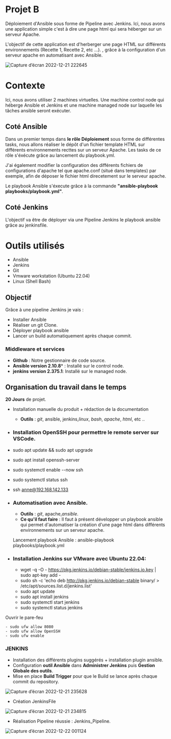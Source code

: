 # Projet B

Déploiement d'Ansible sous forme de Pipeline avec Jenkins.
Ici, nous avons une application simple c'est à dire une page html qui sera héberger sur un serveur Apache.

L'objectif de cette application est d'herberger une page HTML sur différents environnements (Recette 1, Recette 2, etc ...). , grâce à la configuration d'un serveur apache en automatisant avec Ansible.

![Capture d’écran 2022-12-21 222645](https://user-images.githubusercontent.com/85136214/209154722-dda763f9-4b87-4d49-ad25-b4d29c70ba05.png)


# Contexte
Ici, nous avons utiliser 2 machines virtuelles. 
Une machine control node qui héberge Ansible et Jenkins et une machine managed node sur laquelle les tâches ansible seront exécuter.

## Coté Ansible ##

Dans un premier temps dans **le rôle Déploiement** sous forme de différentes tasks, nous allons réaliser le dépôt d'un fichier template HTML sur différents environnements recttes sur un serveur Apache.
Les tasks de ce rôle s'éxécute grâce au lancement du playbook.yml. 

J'ai également modifier la configuration des différents fichiers de configurations d'apache tel que apache.conf (situé dans templates) par exemple, afin de déposer le fichier html direcetement sur le serveur apache. 

Le playbook Ansible s'éxecute grâce à la commande **"ansible-playbook playbooks/playbook.yml"**.

## Coté Jenkins ##

L'objectif va être de déployer via une Pipeline Jenkins le playbook ansible grâce au jenkinsfile.


# Outils utilisés

 -   Ansible
 -  Jenkins
 -   Git
 -   Vmware workstation (Ubuntu 22.04)
 -   Linux (Shell Bash)

## Objectif

Grâce à une pipeline Jenkins je vais :

 - Installer Ansible
 - Réaliser un git Clone.
 - Déployer playbook ansible 
 - Lancer un build automatiquement après chaque commit.

### Middleware et services

-   **Github** : Notre gestionnaire de code source.
-   **Ansible version 2.10.8*** : Installé sur le control node.
-  **jenkins version 2.375.1**: Installé sur le managed node.

## Organisation du travail dans le temps

**20 Jours** de projet. 

-   Installation manuelle du produit + rédaction de la documentation
    -   **Outils** : _git_, ansible, jenkins,_linux_, _bash_, _apache_, _html_, etc ..

-   ### Installation OpenSSH pour permettre le remote server sur VSCode. ###

   - sudo apt update && sudo apt upgrade
   - sudo apt install openssh-server
   - sudo systemctl enable --now ssh
   - sudo systemctl status ssh

   - ssh anne@192.168.142.133

-  ### Automatisation avec Ansible. ###
    -   **Outils** : _git_, apache,_ansible_.
    -   **Ce qu'il faut faire** : Il faut à présent développer un playbook ansible qui permet d'automatiser la création d'une page html dans différents environnements sur un serveur apache.

    Lancement playbook Ansible : ansible-playbook playbooks/playbook.yml
  
-   ### Installation Jenkins sur VMware avec Ubuntu 22.04: ###

    -   wget -q -O - https://pkg.jenkins.io/debian-stable/jenkins.io.key | sudo apt-key add -
    - sudo sh -c 'echo deb http://pkg.jenkins.io/debian-stable binary/ > /etc/apt/sources.list.d/jenkins.list'
    - sudo apt update
    - sudo apt install jenkins
    - sudo systemctl start jenkins
    - sudo systemctl status jenkins

  Ouvrir le pare-feu 

    - sudo ufw allow 8080
    - sudo ufw allow OpenSSH
    - sudo ufw enable
        
### JENKINS ###

- Installation des différents plugins suggérés + installation plugin ansible.
- Configuration **outil Ansible** dans **Administrer Jenkins** puis **Gestion Globale des outils**.
- Mise en place **Build Trigger** pour que le Build se lance après chaque commit du repository.

![Capture d’écran 2022-12-21 235628](https://user-images.githubusercontent.com/85136214/209156249-65eeba2d-9dff-41c5-a6fc-c9fd9e20c6cd.png)


- Création JenkinsFile

![Capture d’écran 2022-12-21 234815](https://user-images.githubusercontent.com/85136214/209155679-387c1232-29f6-4758-b4c7-d79fc7c6e246.png)

       
- Réalisation Pipeline réussie : Jenkins_Pipeline.

![Capture d’écran 2022-12-22 001124](https://user-images.githubusercontent.com/85136214/209155728-9c6a3f34-be14-496f-999e-d5e0e14ff631.png)
